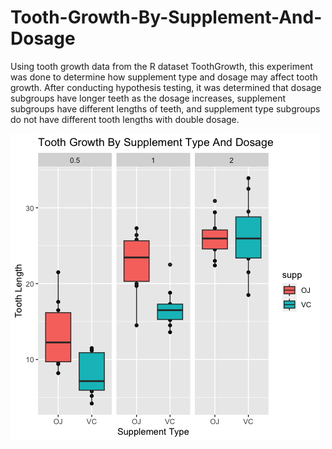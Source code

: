 # Tooth-Growth-By-Supplement-And-Dosage

Using tooth growth data from the R dataset ToothGrowth, this experiment was done to determine how supplement type and dosage may affect tooth growth.  After conducting hypothesis testing, it was determined that dosage subgroups have longer teeth as the dosage increases, supplement subgroups have different lengths of teeth, and supplement type subgroups do not have different tooth lengths with double dosage.

<img src="Tooth-Growth-By-Supplement-And-Dosage.png">